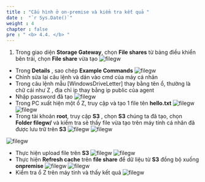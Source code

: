 ```yaml
---
title : "Cấu hình ở on-premise và kiểm tra kết quả "
date :  "`r Sys.Date()`" 
weight : 4 
chapter : false
pre : " <b> 4.4. </b> "
---
```

1. Trong giao diện **Storage Gateway**, chọn **File shares** từ bảng điều khiển bên trái, chọn **File share** vừa tạo 
![filegw](/images/4.filegw/4.4.1.png)
* Trong **Details** , sao chép **Example Commands**
![filegw](/images/4.filegw/4.4.2.png)
* Chỉnh sửa lại câu lệnh và dán vào cmd của máy cá nhân
* Trong câu lệnh mẫu [WindowsDriveLetter] thay bằng tên ổ, thường là chữ cái như Z , địa chỉ ip thay bằng ip public của agent
* Nhập password đã tạo
![filegw](/images/4.filegw/4.4.3.png)
* Trong PC xuất hiện một ổ Z, truy cập và tạo 1 file tên **hello.txt**
![filegw](/images/4.filegw/4.4.4.png)
![filegw](/images/4.filegw/4.4.5.png)
* Trong tài khoản **root**, truy cập **S3** , chọn **S3** chúng ta đã tạo, chọn **Folder filegw/** và kiểm tra sẽ thấy file vừa tạo trên máy tính cá nhân đã được lưu trữ trên **S3**
![filegw](/images/4.filegw/4.4.6.png)
![filegw](/images/4.filegw/4.4.7.png)

![filegw](/images/4.filegw/4.4.8.png)
* Thực hiện upload file trên **S3**
![filegw](/images/4.filegw/4.4.9.png)
![filegw](/images/4.filegw/4.4.10.png)
* Thực hiện **Refresh cache** trên **file share** để dữ liệu từ **S3** đồng bộ xuống **onpremise**
![filegw](/images/4.filegw/4.4.11.png)
![filegw](/images/4.filegw/4.4.12.png)
* Kiểm tra ổ Z trên máy tính và thấy kết quả
![filegw](/images/4.filegw/4.4.13.png)
